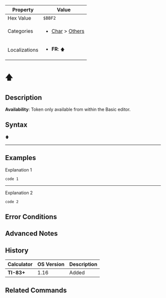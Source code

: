 | Property      | Value |
|---------------|-------|
| Hex Value     | `$BBF2`|
| Categories    | <ul><li>[Char](<../categories/Char.md>) > [Others](<../categories/Char.md#Others>)</li></ul> |
| Localizations | <ul><li><b>FR</b>: `🡅`</li></ul> |

# `🡅`

## Description



<b>Availability</b>: Token only available from within the Basic editor.

## Syntax
`🡅`

<hr>

## Examples

Explanation 1
```ti-basic
code 1
```
---
Explanation 2
```ti-basic
code 2
```

## Error Conditions


## Advanced Notes


## History
| Calculator | OS Version | Description |
|------------|------------|-------------|
| <b>TI-83+</b> | 1.16 | Added

## Related Commands

    